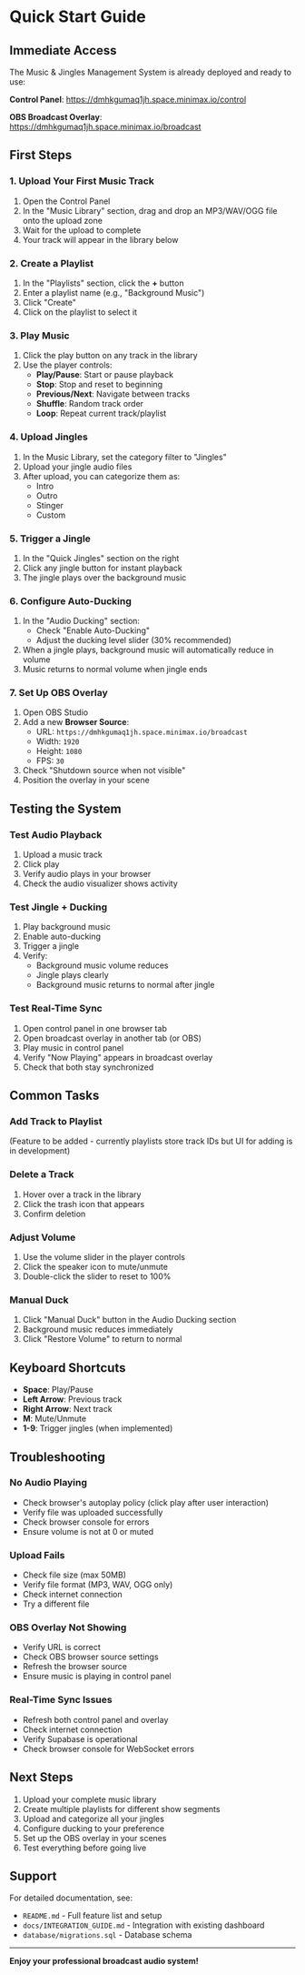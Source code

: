 # Quick Start Guide

## Immediate Access

The Music & Jingles Management System is already deployed and ready to use:

**Control Panel**: https://dmhkgumaq1jh.space.minimax.io/control

**OBS Broadcast Overlay**: https://dmhkgumaq1jh.space.minimax.io/broadcast

## First Steps

### 1. Upload Your First Music Track

1. Open the Control Panel
2. In the "Music Library" section, drag and drop an MP3/WAV/OGG file onto the upload zone
3. Wait for the upload to complete
4. Your track will appear in the library below

### 2. Create a Playlist

1. In the "Playlists" section, click the **+** button
2. Enter a playlist name (e.g., "Background Music")
3. Click "Create"
4. Click on the playlist to select it

### 3. Play Music

1. Click the play button on any track in the library
2. Use the player controls:
   - **Play/Pause**: Start or pause playback
   - **Stop**: Stop and reset to beginning
   - **Previous/Next**: Navigate between tracks
   - **Shuffle**: Random track order
   - **Loop**: Repeat current track/playlist

### 4. Upload Jingles

1. In the Music Library, set the category filter to "Jingles"
2. Upload your jingle audio files
3. After upload, you can categorize them as:
   - Intro
   - Outro
   - Stinger
   - Custom

### 5. Trigger a Jingle

1. In the "Quick Jingles" section on the right
2. Click any jingle button for instant playback
3. The jingle plays over the background music

### 6. Configure Auto-Ducking

1. In the "Audio Ducking" section:
   - Check "Enable Auto-Ducking"
   - Adjust the ducking level slider (30% recommended)
2. When a jingle plays, background music will automatically reduce in volume
3. Music returns to normal volume when jingle ends

### 7. Set Up OBS Overlay

1. Open OBS Studio
2. Add a new **Browser Source**:
   - URL: `https://dmhkgumaq1jh.space.minimax.io/broadcast`
   - Width: `1920`
   - Height: `1080`
   - FPS: `30`
3. Check "Shutdown source when not visible"
4. Position the overlay in your scene

## Testing the System

### Test Audio Playback

1. Upload a music track
2. Click play
3. Verify audio plays in your browser
4. Check the audio visualizer shows activity

### Test Jingle + Ducking

1. Play background music
2. Enable auto-ducking
3. Trigger a jingle
4. Verify:
   - Background music volume reduces
   - Jingle plays clearly
   - Background music returns to normal after jingle

### Test Real-Time Sync

1. Open control panel in one browser tab
2. Open broadcast overlay in another tab (or OBS)
3. Play music in control panel
4. Verify "Now Playing" appears in broadcast overlay
5. Check that both stay synchronized

## Common Tasks

### Add Track to Playlist

(Feature to be added - currently playlists store track IDs but UI for adding is in development)

### Delete a Track

1. Hover over a track in the library
2. Click the trash icon that appears
3. Confirm deletion

### Adjust Volume

1. Use the volume slider in the player controls
2. Click the speaker icon to mute/unmute
3. Double-click the slider to reset to 100%

### Manual Duck

1. Click "Manual Duck" button in the Audio Ducking section
2. Background music reduces immediately
3. Click "Restore Volume" to return to normal

## Keyboard Shortcuts

- **Space**: Play/Pause
- **Left Arrow**: Previous track
- **Right Arrow**: Next track
- **M**: Mute/Unmute
- **1-9**: Trigger jingles (when implemented)

## Troubleshooting

### No Audio Playing

- Check browser's autoplay policy (click play after user interaction)
- Verify file was uploaded successfully
- Check browser console for errors
- Ensure volume is not at 0 or muted

### Upload Fails

- Check file size (max 50MB)
- Verify file format (MP3, WAV, OGG only)
- Check internet connection
- Try a different file

### OBS Overlay Not Showing

- Verify URL is correct
- Check OBS browser source settings
- Refresh the browser source
- Ensure music is playing in control panel

### Real-Time Sync Issues

- Refresh both control panel and overlay
- Check internet connection
- Verify Supabase is operational
- Check browser console for WebSocket errors

## Next Steps

1. Upload your complete music library
2. Create multiple playlists for different show segments
3. Upload and categorize all your jingles
4. Configure ducking to your preference
5. Set up the OBS overlay in your scenes
6. Test everything before going live

## Support

For detailed documentation, see:
- `README.md` - Full feature list and setup
- `docs/INTEGRATION_GUIDE.md` - Integration with existing dashboard
- `database/migrations.sql` - Database schema

---

**Enjoy your professional broadcast audio system!**
